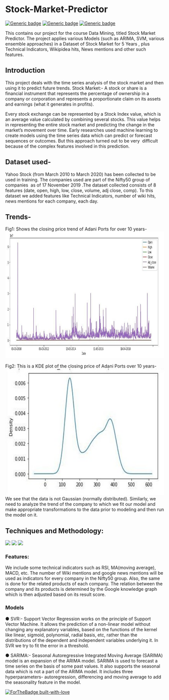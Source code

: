 # Stock-Market-Predictor

[![Generic badge](https://img.shields.io/badge/STOCK_MARKET-PREDICTION-BLUE.svg)](https://shields.io/)
[![Generic badge](https://img.shields.io/badge/MACHINE-LEARNING-<BLUE>.svg)](https://shields.io/)
[![Generic badge](https://img.shields.io/badge/DATA-MINING-<BLUE>.svg)](https://shields.io/)

This contains our project for the course Data Mining, titled Stock Market Predictor. The project applies various Models (such as ARIMA, SVM, various ensemble approaches) in a Dataset of Stock Market for 5 Years , plus Technical Indicators, Wikipidea hits, News mentions and other such features.

## Introduction

This project deals with the time series analysis of the stock market and then using it to predict
future trends.
Stock Market:- A stock or share is a financial instrument that represents the percentage of
ownership in a company or corporation and represents a proportionate claim on its assets and
earnings (what it generates in profits).

Every stock exchange can be represented by a Stock Index value, which is an average value
calculated by combining several stocks. This value helps in representing the entire stock market
and predicting the change in the market’s movement over time.
Early researches used machine learning to create models using the time series data which can
predict or forecast sequences or outcomes. But this approach turned out to be very ​ difficult
because of the complex features involved in this prediction.

## Dataset used-
Yahoo Stock (from March 2010 to March 2020) has been collected to be used in training.
The companies used are part of the Nifty50 group of companies ​ as of 17 November 2019​ .The dataset collected consists of 8 features (date, open, high, low, close, volume, adj close,
comp). To this dataset we added features like Technical Indicators, number of wiki hits, news mentions for each company, each day.

## Trends-
Fig1: Shows the closing price trend of Adani Ports for over 10 years-
<img src="Images/graph1.jpg" alt="drawing" width="800" height="400"/>

Fig2: This is a KDE plot of the closing price of Adani Ports over 10 years-
<img src="Images/kde_plot_adani.jpg" alt="drawing" width="600" height="400"/>
We see that the data is not Gaussian (normally distributed).
Similarly, we need to analyze the trend of the company to which we fit our model and make
appropriate transformations to the data prior to modeling and then run the model on it.

## Techniques and Methodology:
![](https://img.shields.io/badge/DATA-MINING-orange.svg)
![](https://img.shields.io/badge/WEB-SCRAPING-blue.svg)
![](https://img.shields.io/badge/SARIMA-SVR-green.svg)
### Features:
We include some technical indicators such as RSI, MA(moving average), MACD, etc.
The number of Wiki mentions and google news mentions will be used as indicators for every
company in the Nifty50 group. Also, the same is done for the related products of each company.
The relation between the company and its products is determined by the Google knowledge
graph which is then adjusted based on its result score.

### Models
● SVR:-
Support Vector Regression works on the principle of Support Vector Machine. It allows
the prediction of a non-linear model without changing any explanatory variables, based
on the functions of the kernel like linear, sigmoid, polynomial, radial basis, etc, rather
than the distributions of the dependent and independent variables underlying it.
In SVR we try to fit the error in a threshold.

● SARIMA:-
Seasonal Autoregressive Integrated Moving Average (SARIMA) model is an expansion
of the ARIMA model. SARIMA is used to forecast a time series on the basis of some
past values. It also supports the seasonal data which is not a part of the ARIMA model. It
includes three hyperparameters- autoregression, differencing and moving average to
add the seasonality feature in the model.


[![ForTheBadge built-with-love](http://ForTheBadge.com/images/badges/built-with-love.svg)](https://GitHub.com/Naereen/)


